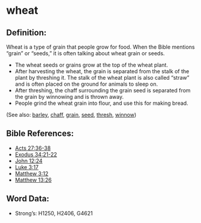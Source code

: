 # wheat

## Definition:

Wheat is a type of grain that people grow for food. When the Bible mentions “grain” or “seeds,” it is often talking about wheat grain or seeds.

* The wheat seeds or grains grow at the top of the wheat plant.
* After harvesting the wheat, the grain is separated from the stalk of the plant by threshing it. The stalk of the wheat plant is also called “straw” and is often placed on the ground for animals to sleep on.
* After threshing, the chaff surrounding the grain seed is separated from the grain by winnowing and is thrown away.
* People grind the wheat grain into flour, and use this for making bread.

(See also: [barley](../other/barley.md), [chaff](../other/chaff.md), [grain](../other/grain.md), [seed](../other/seed.md), [thresh](../other/thresh.md), [winnow](../other/winnow.md))

## Bible References:

* [Acts 27:36-38](rc://en/tn/help/act/27/36)
* [Exodus 34:21-22](rc://en/tn/help/exo/34/21)
* [John 12:24](rc://en/tn/help/jhn/12/24)
* [Luke 3:17](rc://en/tn/help/luk/03/17)
* [Matthew 3:12](rc://en/tn/help/mat/03/12)
* [Matthew 13:26](rc://en/tn/help/mat/13/26)

## Word Data:

* Strong’s: H1250, H2406, G4621

